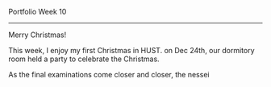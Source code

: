 Portfolio Week 10 

---

Merry Christmas!

This week, I enjoy my first Christmas in HUST. on Dec 24th, our dormitory room held a party to celebrate the Christmas. 

As the final examinations come closer and closer, the nessei